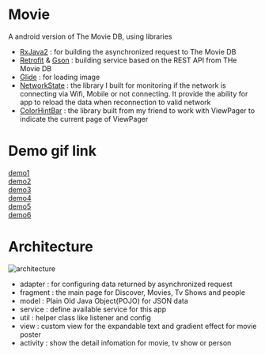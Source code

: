# Movie
A android version of The Movie DB,
using libraries 
* [RxJava2](https://github.com/ReactiveX/RxJava) : for building the asynchronized request to The Movie DB
* [Retrofit](https://square.github.io/retrofit/) & [Gson](https://github.com/google/gson) : building service based on the REST API from THe Movie DB
* [Glide](https://github.com/bumptech/glide) : for loading image
* [NetworkState](https://github.com/ALiao1432/NetworkState) : the library I built for monitoring if the network is connecting via Wifi, Mobile or not connecting. It provide the ability for app to reload the data when reconnection to valid network
* [ColorHintBar](https://github.com/SeamasShih/ColorHintBarLibrary) : the library built from my friend to work with ViewPager to indicate the current page of ViewPager

# Demo gif link
[demo1](https://lh3.googleusercontent.com/Rkand_1Uy8qkSHDNjmGm2U7pedNiUPaPf5aQ4Nz_r5RvYdv48isl-kEw6HpeDXUFZX3u_2R3hlZnLm-h-MLT01QI4mCbTVTc6NZv19dJCxo4Vxq5KjY9ZwE1dv0nEedRzIu-tnZPV58eIFD3vhvKkIb6Y2vrRNEk8atSG8Gkm6C7CqKc1kPlXY7WOyzLhfGzIHgyBXWIVMEhAmTYFS-uH_iC0cwW4Gj90E54CTRdJLsM1WAy-Xp8ZFI69TWGjW6qx7hpdVQvWenJxkaemtcncWM6HKAFn7JOAEIAgZGETmiJ3BP8ng87qM69xT78vV_JtMyV-E7-qcAePiMpJK_VmkKW4FA5npAwB17SN3KbXoYS5dMMMJvVuqgvV-BI5RJs7hcIVaqSxSvCr-a-kgLGD4oiSF5oJHMTumPKPtQjoF_W8TbIL3Eeroorlg8BRKpdxIK8B2oGezGErECNQbwShDgzYQqbMAmb40GnpozMBSFt1LenSjrdn7sfuYpF3i_ksaJs40QubGfv8VwjSBoyZtWgnEZ5NeHRUNtaKXC1-E16GF993xvTG3N8rcwCxjBudcQPep3Qie8aOhthCets0pRq9Z3PqkPy4rWPePyBmDtriNOfgqMnqduH65Cb7W4zHUdgU1cDgJO8pxZjb2Ihoc0hFuNgRQ5H=w489-h867-no)  
[demo2](https://lh3.googleusercontent.com/e5VB5cAulc60Rb6Z10suGPmLyUUNLHsxlBHaG7z1hkHgKhR1LRNtqomz6aBbKXCDfJM5hFsUGEP3d2H5tcoyIWVlTWaigtZeahWfIZhxpXwLhgDHWI-88fVIa3zpX2zYr9Ob5ys5O46JTJ2qCJzCDYrpHw7lyuoNxvr5QvL58VdZvxqh5cJR0MnFjeq68juYJpXaaFs_xK_029sZ-1LpKucQ7gDzuy5iVIkvoGpUaor8pEN2vI2lRK6yzyWyx93LQpJ2zKVM6ocOZYGluMgt-2_PSKNMO9jofGJzFZ0BkRTs3jDeHG_hIXjaN7Dt-IcBbp_bKUYrmW9ku1B2GktU7XO7rtSu8k_d8OUhkuEn5klCY7ADrzV-OBYGbNjJeItc0bByEJt5IB5w4ATise3yYeSVzRy74AQsn8SXHfURW485VW2FtuM3JNNm6_XNS6TJKCg0crPy0PZE53qqCEpJsIU4dH-Y475xan3PpDiRX27Zr6zvC2ylBZA3_EnGrij6nA53vJ7hj6Qx-9E3xK0u7jGVoy_LI-pJeRNKnXJHRaWr4iMYzyINtv12SEKGcEz7gxceTR43vgsffHmHyqM-t6HM3yAYL28ZcUNxlBdJ7-X8T2eII6p9ofSMlka4F87RWNt0UvdRjqLEyUwtgdWu37P9zR6xz_7P=w489-h867-no)  
[demo3](https://lh3.googleusercontent.com/xDEHltt2AtwE63ECLkUn7N8Xf6JTiJF6Pd3zzoZln1NuaepNXSGvvucBB8-nJZwXSFW_-yfHPh-O_CBlXmqKfokuserBKIIDGT_TBpQPvaoUGhFWJdex-hTSL6hFczr3aZpxKTp-5xUiBbjb2_JG-c0GsrnMhGYcvaTos7bCme1QasyXCDfwaFxaNYOgTUtpX6bSuEXZFzs4aKpkEAaoa6inEyxy9XK2WdQO1_GQs2WdZa4xJ9BFUqRht3CSRw6V1sPZ0eeIYzTkw0QZVmFSDBB8faF5dtHPGOaaKbWsJyZ4bJH1xabnwxIpnFxhT-481fD9zdNdKv1ye4DPggkvrGAKR0_xFaftqS7PTA7VmOhpkQhCgDmGQcOOngyH_sKdu6T1UNPkigngJ_5g10YIyGyq8iwapSgx3laKiDRAISxlqwmlsuNYwt13WYOFi9LpFxyHgNKdrefMs3OawHwAYl_kP_uyW21c4LCZbm9jZazPdBq2bxyVXR-VHgxwhK2QTnhUeVq5yK6VdtY5c2neqti0M6vIwdZ0kDT2y2reVcTlsE9wtd3jirA6xlIroiMDIXRXiP5Acx4_Cndi-mYxYt1Xm7nL9BjXwCcnS9y2OUlEtWDWyl6d-ty5cFO2mObqrE9lKtOG1yeRBqM18EwqRr53QnV7lKgR=w489-h867-no)  
[demo4](https://lh3.googleusercontent.com/OqjvenPgsx7ynchntbLBdkfvas4AajlmMDNPvuVH8JVnmGWHYfyG7cU4Hpc2IUHB7NolQ_DjO_DWf1QB7nyF6vJHHOc-b457fb-JBmmj93nJYAMu7Wrk8AHbUVhMb-XCYfyOGG5VeYnknCJ9fneQ5j0d1qJarRspPDk7Emi2gEuGcpeHxN3SWg3HRJxnGyv3VEhHPCR5qTUQLVOnYspBg_Bwzk73BtnHIpajvhMy8lLWABJPZRzkAE4CLe7qcXgKCfByY0rV3PO3FDLQ2unoy9tzJuLwnDZpqa0_jhXVDKUT8qZXZormh0oo0x6xOLBPDjd5BoDf44JggEyVb_K9RpKnP1bPpl1tgoeQApvmNFvDfnCTgglbUOY0Rshz92vy8uP-sCxV1odEIcPnlSxJ_bnlaMHQrIWCKidPbQwEo5yzCKjVe-NmeCXvdPKuT0ekcG0U1X0dONNYoKC7I4Y8a7bqgvGCKK9zVade4CRmPAo1i6OXcA3y5_iiHu7QjaeazWlq7CPZi7kQ1UsOSBUFxB3BHY8AFpAw022QZt9LG3iBOeHN06WhiOCC3AGIwX2gjjsDPdV9GX-yX8QqVcbOq1y2oQl5NMum7o4jvJIE9izt43qhI7eaQWdos3HWOxzDof0M1rVZiWHtZWwUSjFvaoUnN9EnV-fj=w489-h867-no)  
[demo5](https://lh3.googleusercontent.com/-rSwjwNW0LxsQyGtWcr4Bl5fafCBw1Qor1dtJt_HObOHXPfvE5GjW7H2BZuuGg6hxtki7GjDew1jR-3WoalRSn__Z6kKs61iEGuDGOW5MZCUMzw1_asAkemab29n34FGFJiow6y9DJaTGFm8-r_BpljMZ8rKAzw9FzAUUDQuayqUNHygV4Xpow6qvVQLcsOmfZUdp7-GwjE1dRwfoZ1hpPKlnBRRb2uDrTiBJUNKB28yueaAVKWMORkR-kSl7B7FjJ2b3483BhgOJTGG6sPdYb3RgcXquL812AazISGghEydUEtJ6DS1O9JI7Dvq0D4OOSvgFAd2fT5xwmKYCEUM6rVrB7VccAJiR3kzUAB_PBK9Kc1hovI28-EPoqBUb-JkVTxCd6AHGjM7rbeVyE7ZezR9iVjh0Guq_2AheBS9pUtPRcNgQRCk_h-UR9w5CucyzjI0rYQ3iPd5oQFze0nKhT8PcFJRjDcqAF_7_OiTRYeAU1QPhq9qLKfatc4sX7iNqtvrdCe4SLnz5TT07HV2b6JPYlsW6EsfnW7hrI2ArJkH9oBj75rPTmoj3mGSqbZUkYEilZpPUe2O2U55cTOizzlAQCopzcg3XPvkfNoEjB2_44kwfQrebxaAm_pKOvz1yZGMQu2enOMJU0VcMpmusNUr3q4jpjMx=w489-h867-no)  
[demo6](https://lh3.googleusercontent.com/3ykyWoKWWy3Lo7f3s2P7_E0-gSMqgq7c3N7YYtZt3IDwfMsk2uWdoD5rSaXtRglQ4abNG8lzf5R9hOypm521xuTiHZTr-eDkflmhTvLzO6t-MIHrQOuPf1Y9CGdXNknDD4sqZgmjfAP3q4XekviRNTdwuFC0P_QB1OJaY1_7FdbC-yoL5o0-IV4IEMfN5yw-igzKtjXmbiXMMCGfn8I0tyAsqcJUfTjudpqibFZGscWv3Vuw-K7U7Js-1GF-eNNecEfSfVBUXuMbVcp_j-56QMjooJaWQFjl1S7LRxRFMcaTnmIcQxOvIBJ2TCms2QyEIBGuKXK9UJSAWFoogjhN6Li5tA-nk--n-QWdSw2Z-yN7Hl3i-4j7f4k0qzTf2NnDUbjI8jD3Ad8o6OQ421iftb2i_IP5wPuiCbJlAhoaJ_9uAVI7rftQdvkokA-gvIhKyTxQZp1svQE-WNAv-Qem03ieeMOBMIKMFZYjglnEeWJ8ympnJLoDr4-djYVfasRTflX0fIwprHHC8OMtTU30i2UuoMkWXHJnncRilUxhOF0OvGVuAv_oWYVDRFfD-36tkJ--nVAbT_ZiQapWPnw7yX_uLcPuHHHw7whJvlmlDdQEH6hfNqEuCl1ghzgNwb_N2Qz7R1lOQg5R0kX5IkoQMFPn2KHUgBse=w489-h867-no)  

# Architecture
![architecture](https://lh3.googleusercontent.com/lLVRT-IlyOy_webrb9afQlVFUqnusGxf_QdaBr8dwwRIOS95uuIQaO5QBJ431JKVyoRSDRGSfR5uP04vXNYDV7ldfw3YYK6LifUNTA0PSRwM4Xv3rFlgaotYycLwm1Ztj_JeBlhBEpQv_whX_bjbe5GnV83Rl9P72GmXIEzSyxSMOTU3sP-E4IP92xeD_7PGSHcPrAKsa96Xl82qxxboWuDWcYu385W07svdWrtnAxGwGpmnfYtLlhqRmCjM1wZH_zPGMrfYwjVK8BHSbEKNzkMNQCGBIIp-0Ha160BzMMpqNMK7dnBF9Ihaxz5zsOmsRinu7EIwy19543n3MYnI9VqboIptdeE1xr1UNzNxqRENP27K2esRZ306EJSBfNrDwEFdvx8BKBqzA0weW5ajZtg-AYfZenCNKHC7pj9hUTPmXFBo3sI0UtZbkgNB5VIKiAL-bplAEOGl2QaXEni_VBI3qUGzeLtpLZTVo0TibD8YlR4RIhmY87pHSC32-u9vczBmBv-b8q9Hw2fEIV2y0YgNWpX7nz0C9CBPS7QQhzxMMaJQAmuDx10xPdB7MDDZYBpXaN96eO9o_tnhlOs-5HytWWl6sSB6XP_0ouh89owMaBj0dgKcQvnLE9me6f8FnKK8z7ChVDDdOCoLtWJRwvtfLQ3ci0LW=w1099-h267-no)
* adapter : for configuring data returned by asynchronized request
* fragment : the main page for Discover, Movies, Tv Shows and people
* model : Plain Old Java Object(POJO) for JSON data
* service : define available service for this app
* util : helper class like listener and config
* view : custom view for the expandable text and gradient effect for movie poster
* activity : show the detail infomation for movie, tv show or person

